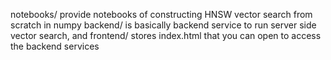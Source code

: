 notebooks/ provide notebooks of constructing HNSW vector search from scratch in numpy
backend/ is basically backend service to run server side vector search, and
frontend/ stores index.html that you can open to access the backend services
